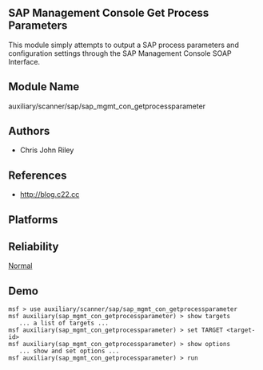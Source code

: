 ## SAP Management Console Get Process Parameters

This module simply attempts to output a SAP process 
parameters and configuration settings through the SAP 
Management Console SOAP Interface.


## Module Name
auxiliary/scanner/sap/sap_mgmt_con_getprocessparameter

## Authors
* Chris John Riley


## References
* http://blog.c22.cc




## Platforms


## Reliability
[Normal](https://github.com/rapid7/metasploit-framework/wiki/Exploit-Ranking)

## Demo

```
msf > use auxiliary/scanner/sap/sap_mgmt_con_getprocessparameter
msf auxiliary(sap_mgmt_con_getprocessparameter) > show targets
   ... a list of targets ...
msf auxiliary(sap_mgmt_con_getprocessparameter) > set TARGET <target-id>
msf auxiliary(sap_mgmt_con_getprocessparameter) > show options
   ... show and set options ...
msf auxiliary(sap_mgmt_con_getprocessparameter) > run
```
    
    